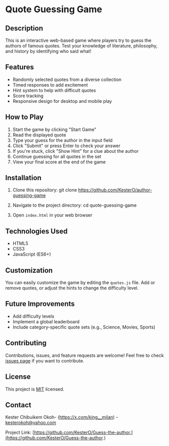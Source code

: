 # Quote Guessing Game

## Description
This is an interactive web-based game where players try to guess the authors of famous quotes. Test your knowledge of literature, philosophy, and history by identifying who said what!

## Features
- Randomly selected quotes from a diverse collection
- Timed responses to add excitement
- Hint system to help with difficult quotes
- Score tracking
- Responsive design for desktop and mobile play

## How to Play
1. Start the game by clicking "Start Game"
2. Read the displayed quote
3. Type your guess for the author in the input field
4. Click "Submit" or press Enter to check your answer
5. If you're stuck, click "Show Hint" for a clue about the author
6. Continue guessing for all quotes in the set
7. View your final score at the end of the game

## Installation
1. Clone this repository: git clone https://github.com/KesterO/author-guessing-game

2. Navigate to the project directory: cd quote-guessing-game

3. Open `index.html` in your web browser

## Technologies Used
- HTML5
- CSS3
- JavaScript (ES6+)

## Customization
You can easily customize the game by editing the `quotes.js` file. Add or remove quotes, or adjust the hints to change the difficulty level.

## Future Improvements
- Add difficulty levels
- Implement a global leaderboard
- Include category-specific quote sets (e.g., Science, Movies, Sports)

## Contributing
Contributions, issues, and feature requests are welcome! Feel free to check [issues page](https://github.com/KesterO/Guess-the-author.) if you want to contribute.

## License
This project is [MIT](https://choosealicense.com/licenses/mit/) licensed.

## Contact

Kester Chibuikem Okoh- (https://x.com/king__milan) - kesterokoh@yahoo.com

Project Link: [https://github.com/KesterO/Guess-the-author.](https://github.com/KesterO/Guess-the-author.)
